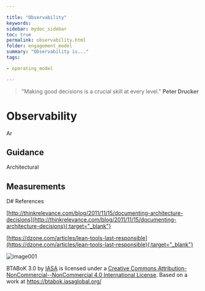 ```yaml
---

title: "Observability"
keywords: 
sidebar: mydoc_sidebar
toc: true
permalink: observability.html
folder: engagement_model
summary: "Observability is..."
tags: 

- operating_model

---
```


> "Making good decisions is a crucial skill at every level."
> **Peter Drucker**

# Observability

Ar

## Guidance

Architectural 

## Measurements

D# References

[http://thinkrelevance.com/blog/2011/11/15/documenting-architecture-decisions](http://thinkrelevance.com/blog/2011/11/15/documenting-architecture-decisions){:target="_blank"}

[https://dzone.com/articles/lean-tools-last-responsible](https://dzone.com/articles/lean-tools-last-responsible){:target="_blank"}

![image001](media/by-nc.png)

BTABoK 3.0 by [IASA](https://iasaglobal.org/) is licensed under a [Creative Commons Attribution-NonCommercial--NonCommercial 4.0 International License](http://creativecommons.org/licenses/by-nc/4.0/). Based on a work at <https://btabok.iasaglobal.org/>
